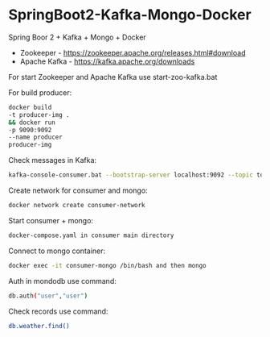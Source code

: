 # SpringBoot2-Kafka-Mongo-Docker
Spring Boor 2 + Kafka + Mongo + Docker

- Zookeeper - https://zookeeper.apache.org/releases.html#download
- Apache Kafka - https://kafka.apache.org/downloads

For start Zookeeper and Apache Kafka use start-zoo-kafka.bat

For build producer: 
```sh
docker build 
-t producer-img . 
&& docker run 
-p 9090:9092
--name producer
producer-img
```

Check messages in Kafka: 
```sh
kafka-console-consumer.bat --bootstrap-server localhost:9092 --topic topic1 --from-beginning
```

Create network for consumer and mongo: 
```sh
docker network create consumer-network
```

Start consumer + mongo: 
```sh
docker-compose.yaml in consumer main directory
```

Connect to mongo container: 
```sh
docker exec -it consumer-mongo /bin/bash and then mongo
```

Auth in mondodb use command: 
```sh
db.auth("user","user")
```

Check records use command: 
```sh
db.weather.find()
```

